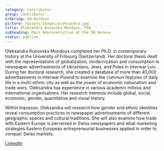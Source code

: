 ```yaml
---
category: contributor
group: contributor
ordering: 04-mondoux
picture: /assets/images/oleksandra.jpg
title: Oleksandra Kunovska Mondoux, PhD
subheading: Main Representative at the UN Geneva
status: publish
---
```


Oleksandra Kunovska Mondoux completed her Ph.D. in contemporary history at the University of Fribourg (Switzerland). Her doctoral thesis dealt with the representations of globalization, modernization and consumption in newspaper advertisements of Ukrainians, Jews, and Poles in interwar Lviv. During her doctoral research, she created a database of more than 40,000 advertisements in interwar Poland to examine the common features of daily life in a multi-ethnic city as well as the power of economic nationalism and trade wars. Oleksandra has experience in various academic milieus and international organisations. Her research interests include global, social, economic, gender, quantitative and visual history.  

Within *impresso*, Oleksandra will research how gender and ethnic identities reveal consumption practices in newspaper advertisements of different geographic spaces and cultural traditions. She will also examine how trade with Eastern Europe is perceived in Swiss newspapers and what marketing strategies Eastern European entrepreneurial businesses applied in order to conquer Swiss markets.

[LinkedIn](https://ch.linkedin.com/in/oleksandra-kunovska-mondoux-25b3a76)
